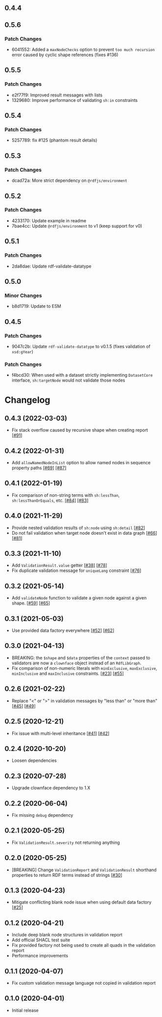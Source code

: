 ## 0.4.4

## 0.5.6

### Patch Changes

- 6041552: Added a `maxNodeChecks` option to prevent `too much recursion` error caused by cyclic shape references (fixes #136)

## 0.5.5

### Patch Changes

- e2f77f9: Improved result messages with lists
- 1329680: Improve performance of validating `sh:in` constraints

## 0.5.4

### Patch Changes

- 5257789: fix #125 (phantom result details)

## 0.5.3

### Patch Changes

- dcad72a: More strict dependency on `@rdfjs/environment`

## 0.5.2

### Patch Changes

- 4233170: Update example in readme
- 7bae4cc: Update `@rdfjs/environment` to v1 (keep support for v0)

## 0.5.1

### Patch Changes

- 2da8dae: Update rdf-validate-datatype

## 0.5.0

### Minor Changes

- b8d1719: Update to ESM

## 0.4.5

### Patch Changes

- 9047c2b: Update `rdf-validate-datatype` to v0.1.5 (fixes validation of `xsd:gYear`)

### Patch Changes

- f4bcd30: When used with a dataset strictly implementing `DatasetCore` interface, `sh:targetNode` would not validate those nodes

# Changelog

## 0.4.3 (2022-03-03)

- Fix stack overflow caused by recursive shape when creating report
  [[#91]](https://github.com/zazuko/rdf-validate-shacl/pull/91)

## 0.4.2 (2022-01-31)

- Add `allowNamedNodeInList` option to allow named nodes in sequence property paths
  [[#69]](https://github.com/zazuko/rdf-validate-shacl/issues/69)
  [[#87]](https://github.com/zazuko/rdf-validate-shacl/pull/87)

## 0.4.1 (2022-01-19)

- Fix comparison of non-string terms with `sh:lessThan`, `sh:lessThanOrEquals`, etc.
  [[#84]](https://github.com/zazuko/rdf-validate-shacl/pull/84)
  [[#83]](https://github.com/zazuko/rdf-validate-shacl/issues/83)

## 0.4.0 (2021-11-29)

- Provide nested validation results of `sh:node` using `sh:detail`
  [[#82](https://github.com/zazuko/rdf-validate-shacl/pull/82)]
- Do not fail validation when target node doesn't exist in data graph
  [[#66](https://github.com/zazuko/rdf-validate-shacl/issues/66)]
  [[#81](https://github.com/zazuko/rdf-validate-shacl/pull/81)]

## 0.3.3 (2021-11-10)

- Add `ValidationResult.value` getter
  [[#38](https://github.com/zazuko/rdf-validate-shacl/issues/38)]
  [[#78](https://github.com/zazuko/rdf-validate-shacl/pull/78)]
- Fix duplicate validation message for `uniqueLang` constraint
  [[#76](https://github.com/zazuko/rdf-validate-shacl/pull/76)]

## 0.3.2 (2021-05-14)

- Add `validateNode` function to validate a given node against a given shape.
  [[#59](https://github.com/zazuko/rdf-validate-shacl/issues/59)]
  [[#65](https://github.com/zazuko/rdf-validate-shacl/pull/65)]

## 0.3.1 (2021-05-03)

- Use provided data factory everywhere
  [[#52](https://github.com/zazuko/rdf-validate-shacl/issues/52)]
  [[#62](https://github.com/zazuko/rdf-validate-shacl/pull/62)]

## 0.3.0 (2021-04-13)

- BREAKING: the `$shape` and `$data` properties of the `context` passed to
  validators are now a `clownface` object instead of an `RdfLibGraph`.
- Fix comparison of non-numeric literals with `minExclusive`, `maxExclusive`,
  `minInclusive` and `maxInclusive` constraints.
  [[#23](https://github.com/zazuko/rdf-validate-shacl/issues/23)]
  [[#55](https://github.com/zazuko/rdf-validate-shacl/pull/55)]

## 0.2.6 (2021-02-22)

- Replace "<" or ">" in validation messages by "less than" or "more than"
  [[#45](https://github.com/zazuko/rdf-validate-shacl/issues/45)]
  [[#49](https://github.com/zazuko/rdf-validate-shacl/pull/49)]

## 0.2.5 (2020-12-21)

- Fix issue with multi-level inheritance
  [[#41](https://github.com/zazuko/rdf-validate-shacl/issues/41)]
  [[#42](https://github.com/zazuko/rdf-validate-shacl/pull/42)]

## 0.2.4 (2020-10-20)

- Loosen dependencies

## 0.2.3 (2020-07-28)

- Upgrade clownface dependency to 1.X

## 0.2.2 (2020-06-04)

- Fix missing `debug` dependency

## 0.2.1 (2020-05-25)

- Fix `ValidationResult.severity` not returning anything

## 0.2.0 (2020-05-25)

- [BREAKING] Change `ValidationReport` and `ValidationResult` shorthand
  properties to return RDF terms instead of strings
  [[#30](https://github.com/zazuko/rdf-validate-shacl/issues/30)]

## 0.1.3 (2020-04-23)

- Mitigate conflicting blank node issue when using default data factory
  [[#25](https://github.com/zazuko/rdf-validate-shacl/issues/25)]

## 0.1.2 (2020-04-21)

- Include deep blank node structures in validation report
- Add official SHACL test suite
- Fix provided factory not being used to create all quads in the validation
  report
- Performance improvements

## 0.1.1 (2020-04-07)

- Fix custom validation message language not copied in validation report

## 0.1.0 (2020-04-01)

- Initial release
